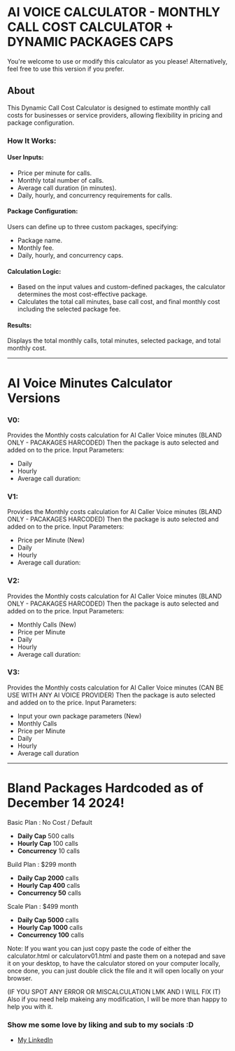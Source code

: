 # AI VOICE CALCULATOR - MONTHLY CALL COST CALCULATOR + DYNAMIC PACKAGES CAPS

You're welcome to use or modify this calculator as you please! Alternatively, feel free to use this version if you prefer.

## About
This Dynamic Call Cost Calculator is designed to estimate monthly call costs for businesses or service providers, allowing flexibility in pricing and package configuration.

### How It Works:
#### User Inputs:
- Price per minute for calls.
- Monthly total number of calls.
- Average call duration (in minutes).
- Daily, hourly, and concurrency requirements for calls.

#### Package Configuration:
Users can define up to three custom packages, specifying:
- Package name.
- Monthly fee.
- Daily, hourly, and concurrency caps.

#### Calculation Logic:
- Based on the input values and custom-defined packages, the calculator determines the most cost-effective package.
- Calculates the total call minutes, base call cost, and final monthly cost including the selected package fee.

#### Results:
Displays the total monthly calls, total minutes, selected package, and total monthly cost. 


-----------------------------------------------------------------------------------
# AI Voice Minutes Calculator Versions
### V0:  
Provides the Monthly costs calculation for AI Caller Voice minutes (BLAND ONLY - PACAKAGES HARCODED)
Then the package is auto selected and added on to the price.
Input Parameters:
- Daily
- Hourly
- Average call duration:


### V1:  
Provides the Monthly costs calculation for AI Caller Voice minutes (BLAND ONLY - PACAKAGES HARCODED)
Then the package is auto selected and added on to the price.
Input Parameters:
- Price per Minute (New)
- Daily
- Hourly
- Average call duration:


### V2: 
Provides the Monthly costs calculation for AI Caller Voice minutes (BLAND ONLY - PACAKAGES HARCODED)
Then the package is auto selected and added on to the price.
Input Parameters:
- Monthly Calls (New)
- Price per Minute 
- Daily
- Hourly
- Average call duration:


### V3:
  Provides the Monthly costs calculation for AI Caller Voice minutes (CAN BE USE WITH ANY AI VOICE PROVIDER)
Then the package is auto selected and added on to the price.
Input Parameters:
- Input your own package parameters (New)
- Monthly Calls 
- Price per Minute 
- Daily
- Hourly
- Average call duration



-----------------------------------------------------------------------------------

# Bland Packages Hardcoded as of December 14 2024!
Basic Plan : No Cost / Default
- **Daily Cap** 500 calls
- **Hourly Cap** 100 calls
- **Concurrency** 10 calls

Build Plan : $299 month
- **Daily Cap 2000** calls
- **Hourly Cap 400**  calls
- **Concurrency 50** calls

Scale Plan : $499 month
- **Daily Cap 5000** calls
- **Hourly Cap 1000**  calls
- **Concurrency 100** calls

Note: If you want you can just copy paste the code of either the calculator.html or calculatorv01.html and paste them on a notepad and save it on your desktop, to have the calculator stored on your computer locally, once done, you can just double click the file and it will open locally on your browser.

(IF YOU SPOT ANY ERROR OR MISCALCULATION LMK AND I WILL FIX IT)
Also if you need help makeing any modification, I will be more than happy to help you with it.

### Show me some love by liking and sub to my socials :D 
- [My LinkedIn](https://www.linkedin.com/in/cesar-anaya/)




